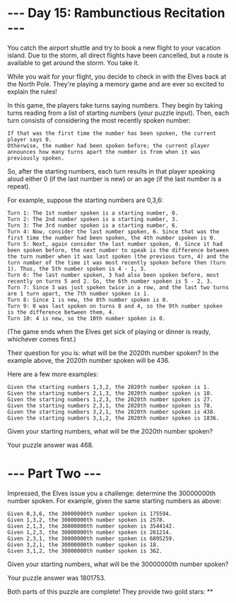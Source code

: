 # --- Day 15: Rambunctious Recitation ---

You catch the airport shuttle and try to book a new flight to your vacation island. Due to the storm, all direct flights have been cancelled, but a route is available to get around the storm. You take it.

While you wait for your flight, you decide to check in with the Elves back at the North Pole. They're playing a memory game and are ever so excited to explain the rules!

In this game, the players take turns saying numbers. They begin by taking turns reading from a list of starting numbers (your puzzle input). Then, each turn consists of considering the most recently spoken number:

    If that was the first time the number has been spoken, the current player says 0.
    Otherwise, the number had been spoken before; the current player announces how many turns apart the number is from when it was previously spoken.

So, after the starting numbers, each turn results in that player speaking aloud either 0 (if the last number is new) or an age (if the last number is a repeat).

For example, suppose the starting numbers are 0,3,6:

    Turn 1: The 1st number spoken is a starting number, 0.
    Turn 2: The 2nd number spoken is a starting number, 3.
    Turn 3: The 3rd number spoken is a starting number, 6.
    Turn 4: Now, consider the last number spoken, 6. Since that was the first time the number had been spoken, the 4th number spoken is 0.
    Turn 5: Next, again consider the last number spoken, 0. Since it had been spoken before, the next number to speak is the difference between the turn number when it was last spoken (the previous turn, 4) and the turn number of the time it was most recently spoken before then (turn 1). Thus, the 5th number spoken is 4 - 1, 3.
    Turn 6: The last number spoken, 3 had also been spoken before, most recently on turns 5 and 2. So, the 6th number spoken is 5 - 2, 3.
    Turn 7: Since 3 was just spoken twice in a row, and the last two turns are 1 turn apart, the 7th number spoken is 1.
    Turn 8: Since 1 is new, the 8th number spoken is 0.
    Turn 9: 0 was last spoken on turns 8 and 4, so the 9th number spoken is the difference between them, 4.
    Turn 10: 4 is new, so the 10th number spoken is 0.

(The game ends when the Elves get sick of playing or dinner is ready, whichever comes first.)

Their question for you is: what will be the 2020th number spoken? In the example above, the 2020th number spoken will be 436.

Here are a few more examples:

    Given the starting numbers 1,3,2, the 2020th number spoken is 1.
    Given the starting numbers 2,1,3, the 2020th number spoken is 10.
    Given the starting numbers 1,2,3, the 2020th number spoken is 27.
    Given the starting numbers 2,3,1, the 2020th number spoken is 78.
    Given the starting numbers 3,2,1, the 2020th number spoken is 438.
    Given the starting numbers 3,1,2, the 2020th number spoken is 1836.

Given your starting numbers, what will be the 2020th number spoken?

Your puzzle answer was 468.

# --- Part Two ---

Impressed, the Elves issue you a challenge: determine the 30000000th number spoken. For example, given the same starting numbers as above:

    Given 0,3,6, the 30000000th number spoken is 175594.
    Given 1,3,2, the 30000000th number spoken is 2578.
    Given 2,1,3, the 30000000th number spoken is 3544142.
    Given 1,2,3, the 30000000th number spoken is 261214.
    Given 2,3,1, the 30000000th number spoken is 6895259.
    Given 3,2,1, the 30000000th number spoken is 18.
    Given 3,1,2, the 30000000th number spoken is 362.

Given your starting numbers, what will be the 30000000th number spoken?

Your puzzle answer was 1801753.

Both parts of this puzzle are complete! They provide two gold stars: \*\*

